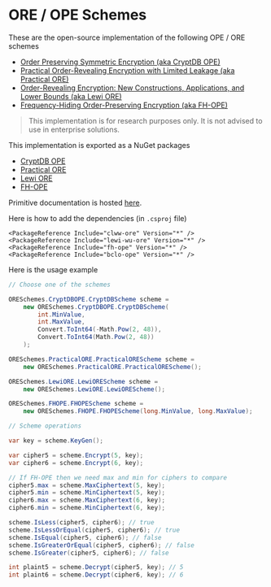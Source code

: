 # ORE / OPE Schemes

These are the open-source implementation of the following OPE / ORE schemes

- [Order Preserving Symmetric Encryption (aka CryptDB OPE)](https://eprint.iacr.org/2012/624.pdf)
- [Practical Order-Revealing Encryption with Limited Leakage (aka Practical ORE)](https://eprint.iacr.org/2015/1125.pdf)
- [Order-Revealing Encryption: New Constructions, Applications, and Lower Bounds (aka Lewi ORE)](https://eprint.iacr.org/2016/612.pdf)
- [Frequency-Hiding Order-Preserving Encryption (aka FH-OPE)](http://www.fkerschbaum.org/ccs15.pdf)

> This implementation is for research purposes only.
> It is not advised to use in enterprise solutions.

This implementation is exported as a NuGet packages

- [CryptDB OPE](https://www.nuget.org/packages/bclo-ope/)
- [Practical ORE](https://www.nuget.org/packages/clww-ore/)
- [Lewi ORE](https://www.nuget.org/packages/lewi-wu-ore/)
- [FH-OPE](https://www.nuget.org/packages/fh-ope/)

Primitive documentation is hosted [here](https://ore.dbogatov.org).

Here is how to add the dependencies (in `.csproj` file)

	<PackageReference Include="clww-ore" Version="*" />
	<PackageReference Include="lewi-wu-ore" Version="*" />
	<PackageReference Include="fh-ope" Version="*" />
	<PackageReference Include="bclo-ope" Version="*" />

Here is the usage example

```cs
// Choose one of the schemes

ORESchemes.CryptDBOPE.CryptDBScheme scheme =
	new ORESchemes.CryptDBOPE.CryptDBScheme(
		int.MinValue,
		int.MaxValue,
		Convert.ToInt64(-Math.Pow(2, 48)),
		Convert.ToInt64(Math.Pow(2, 48))
	);

ORESchemes.PracticalORE.PracticalOREScheme scheme =
	new ORESchemes.PracticalORE.PracticalOREScheme();

ORESchemes.LewiORE.LewiOREScheme scheme =
	new ORESchemes.LewiORE.LewiOREScheme();

ORESchemes.FHOPE.FHOPEScheme scheme =
	new ORESchemes.FHOPE.FHOPEScheme(long.MinValue, long.MaxValue);

// Scheme operations

var key = scheme.KeyGen();

var cipher5 = scheme.Encrypt(5, key);
var cipher6 = scheme.Encrypt(6, key);

// If FH-OPE then we need max and min for ciphers to compare 
cipher5.max = scheme.MaxCiphertext(5, key);
cipher5.min = scheme.MinCiphertext(5, key);
cipher6.max = scheme.MaxCiphertext(6, key);
cipher6.min = scheme.MinCiphertext(6, key);

scheme.IsLess(cipher5, cipher6); // true
scheme.IsLessOrEqual(cipher5, cipher6); // true
scheme.IsEqual(cipher5, cipher6); // false
scheme.IsGreaterOrEqual(cipher5, cipher6); // false
scheme.IsGreater(cipher5, cipher6); // false

int plaint5 = scheme.Decrypt(cipher5, key); // 5
int plaint6 = scheme.Decrypt(cipher6, key); // 6
```
